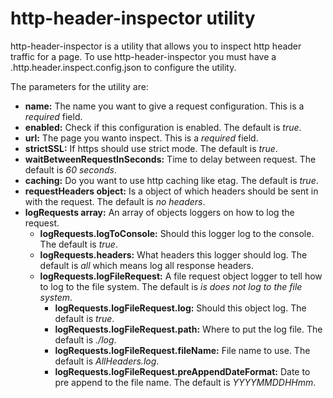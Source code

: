 # http-header-inspector utility

http-header-inspector is a utility that allows you to inspect http header traffic for a page.  To use http-header-inspector you must have a .http.header.inspect.config.json to configure the utility.

The parameters for the utility are:
* **name:** The name you want to give a request configuration.  This is a _required_ field.
* **enabled:** Check if this configuration is enabled.  The default is _true_. 
* **url:** The page you wanto inspect. This is a _required_ field.
* **strictSSL:** If https should use strict mode.  The default is _true_.
* **waitBetweenRequestInSeconds:** Time to delay between request.  The default is _60 seconds_.
* **caching:** Do you want to use http caching like etag.  The default is _true_.
* **requestHeaders object:** Is a object of which headers should be sent in with the request. The default is _no headers_.
* **logRequests array:** An array of objects loggers on how to log the request.
  * **logRequests.logToConsole:** Should this logger log to the console.  The default is _true_.
  * **logRequests.headers:** What headers this logger should log.  The default is _all_ which means log all response headers.
  * **logRequests.logFileRequest:** A file request object logger to tell how to log to the file system.  The default is _is does not log to the file system_.
    
       * **logRequests.logFileRequest.log:** Should this object log.  The default is _true_.
       * **logRequests.logFileRequest.path:** Where to put the log file.  The default is _./log_.
       * **logRequests.logFileRequest.fileName:** File name to use.  The default is _AllHeaders.log_.
       * **logRequests.logFileRequest.preAppendDateFormat:** Date to pre append to the file name.  The default is _YYYYMMDDHHmm_.
